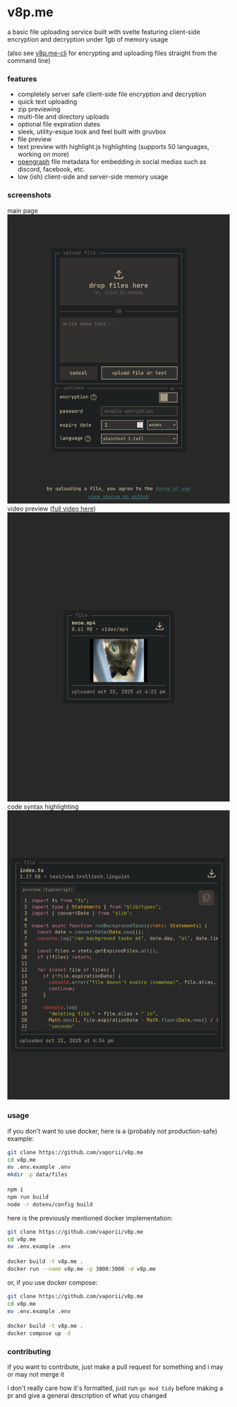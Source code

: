 # v8p.me

a basic file uploading service built with svelte featuring client-side encryption and decryption under 1gb of memory usage

(also see [v8p.me-cli](https://github.com/vaporii/v8p.me-cli/) for encrypting and uploading files straight from the command line)

### features

- completely server safe client-side file encryption and decryption
- quick text uploading
- zip previewing
- multi-file and directory uploads
- optional file expiration dates
- sleek, utility-esque look and feel built with gruvbox
- file preview
- text preview with highlight.js highlighting (supports 50 languages, working on more)
- [opengraph](https://ogp.me/) file metadata for embedding in social medias such as discord, facebook, etc.
- low (ish) client-side and server-side memory usage

### screenshots

main page
![main page](./assets/main_page.png)
video preview ([full video here](https://v8p.me/XPbqCf))
![video preview](./assets/video.png)
code syntax highlighting
![code preview](./assets/code.png)

### usage

if you don't want to use docker, here is a (probably not production-safe) example:

```bash
git clone https://github.com/vaporii/v8p.me
cd v8p.me
mv .env.example .env
mkdir -p data/files

npm i
npm run build
node -r dotenv/config build
```

here is the previously mentioned docker implementation:

```bash
git clone https://github.com/vaporii/v8p.me
cd v8p.me
mv .env.example .env

docker build -t v8p.me .
docker run --name v8p.me -p 3000:3000 -d v8p.me
```

or, if you use docker compose:

```bash
git clone https://github.com/vaporii/v8p.me
cd v8p.me
mv .env.example .env

docker build -t v8p.me .
docker compose up -d
```

### contributing

if you want to contribute, just make a pull request for something and i may or may not merge it

i don't really care how it's formatted, just run `go mod tidy` before making a pr and give a general description of what you changed
